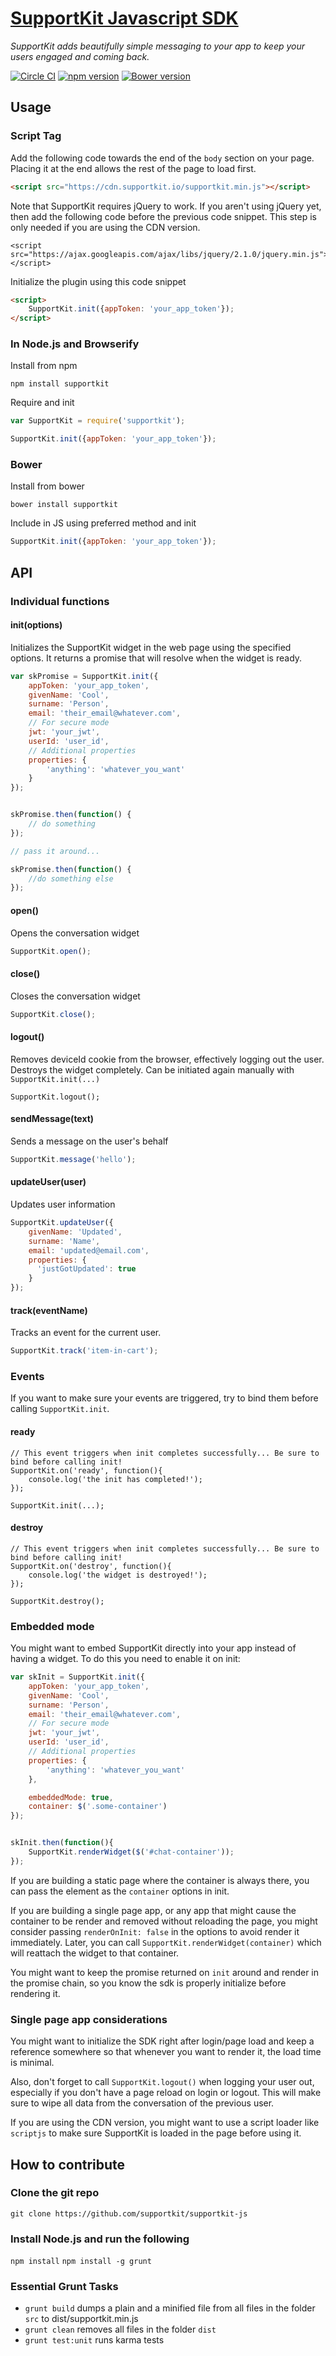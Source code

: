# [SupportKit Javascript SDK](supportkit.io)
*SupportKit adds beautifully simple messaging to your app to keep your users engaged and coming back.*

[![Circle CI](https://circleci.com/gh/supportkit/supportkit-js.svg?style=svg)](https://circleci.com/gh/supportkit/supportkit-js) [![npm version](https://badge.fury.io/js/supportkit.svg)](http://badge.fury.io/js/supportkit) [![Bower version](https://badge.fury.io/bo/supportkit.svg)](http://badge.fury.io/bo/supportkit)

## Usage

### Script Tag

Add the following code towards the end of the `body` section on your page. Placing it at the end allows the rest of the page to load first.

```html
<script src="https://cdn.supportkit.io/supportkit.min.js"></script>
```

Note that SupportKit requires jQuery to work. If you aren't using jQuery yet, then add the following code before the previous code snippet. This step is only needed if you are using the CDN version.<br>

```
<script src="https://ajax.googleapis.com/ajax/libs/jquery/2.1.0/jquery.min.js"></script>
```

Initialize the plugin using this code snippet

```html
<script>
    SupportKit.init({appToken: 'your_app_token'});
</script>
```

### In Node.js and Browserify

Install from npm

```
npm install supportkit
```

Require and init

```javascript
var SupportKit = require('supportkit');

SupportKit.init({appToken: 'your_app_token'});
```

### Bower

Install from bower

```
bower install supportkit
```

Include in JS using preferred method and init

```javascript
SupportKit.init({appToken: 'your_app_token'});
```

## API

### Individual functions

#### init(options)
Initializes the SupportKit widget in the web page using the specified options. It returns a promise that will resolve when the widget is ready.

```javascript
var skPromise = SupportKit.init({
    appToken: 'your_app_token',
    givenName: 'Cool',
    surname: 'Person',
    email: 'their_email@whatever.com',
    // For secure mode
    jwt: 'your_jwt',
    userId: 'user_id',
    // Additional properties
    properties: {
        'anything': 'whatever_you_want'    
    }
});


skPromise.then(function() {
    // do something
});

// pass it around...

skPromise.then(function() {
    //do something else
});


```

#### open()
Opens the conversation widget

```javascript
SupportKit.open();
```

#### close()
Closes the conversation widget

```javascript
SupportKit.close();
```

#### logout()
Removes deviceId cookie from the browser, effectively logging out the user.
Destroys the widget completely. Can be initiated again manually with `SupportKit.init(...)`

```
SupportKit.logout();
```

#### sendMessage(text)
Sends a message on the user's behalf

```javascript
SupportKit.message('hello');
```

#### updateUser(user)
Updates user information

```javascript
SupportKit.updateUser({
    givenName: 'Updated',
    surname: 'Name',
    email: 'updated@email.com',
    properties: {
      'justGotUpdated': true
    }
});
```

#### track(eventName)
Tracks an event for the current user. 

```javascript
SupportKit.track('item-in-cart');
```

### Events
If you want to make sure your events are triggered, try to bind them before calling `SupportKit.init`.

#### ready
```
// This event triggers when init completes successfully... Be sure to bind before calling init!
SupportKit.on('ready', function(){
    console.log('the init has completed!');
});

SupportKit.init(...);
```

#### destroy
```
// This event triggers when init completes successfully... Be sure to bind before calling init!
SupportKit.on('destroy', function(){
    console.log('the widget is destroyed!');
});

SupportKit.destroy();
```

### Embedded mode
You might want to embed SupportKit directly into your app instead of having a widget. To do this you need to enable it on init:

```javascript
var skInit = SupportKit.init({
    appToken: 'your_app_token',
    givenName: 'Cool',
    surname: 'Person',
    email: 'their_email@whatever.com',
    // For secure mode
    jwt: 'your_jwt',
    userId: 'user_id',
    // Additional properties
    properties: {
        'anything': 'whatever_you_want'    
    },

    embeddedMode: true,
    container: $('.some-container')
});


skInit.then(function(){
    SupportKit.renderWidget($('#chat-container'));
});
```

If you are building a static page where the container is always there, you can pass the element as the `container` options in init. 

If you are building a single page app, or any app that might cause the container to be render and removed without reloading the page, you might consider passing `renderOnInit: false` in the options to avoid render it immediately. Later, you can call `SupportKit.renderWidget(container)` which will reattach the widget to that container.

You might want to keep the promise returned on `init` around and render in the promise chain, so you know the sdk is properly initialize before rendering it.

### Single page app considerations
You might want to initialize the SDK right after login/page load and keep a reference somewhere so that whenever you want to render it, the load time is minimal. 

Also, don't forget to call `SupportKit.logout()` when logging your user out, especially if you don't have a page reload on login or logout. This will make sure to wipe all data from the conversation of the previous user.

If you are using the CDN version, you might want to use a script loader like `scriptjs` to make sure SupportKit is loaded in the page before using it.

## How to contribute

### Clone the git repo
```git clone https://github.com/supportkit/supportkit-js```

### Install Node.js and run the following

```npm install```
```npm install -g grunt```

### Essential Grunt Tasks

* ```grunt build``` dumps a plain and a minified file from all files in the folder ```src``` to dist/supportkit.min.js
* ```grunt clean``` removes all files in the folder ```dist```
* ```grunt test:unit``` runs karma tests
